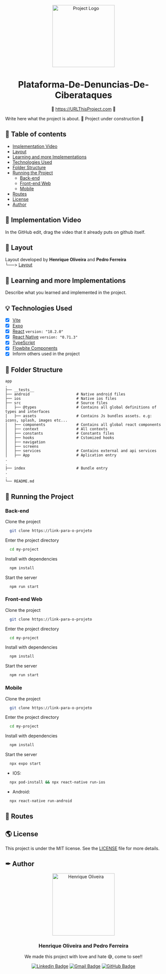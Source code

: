 <p align="center">
  <img width="200px" alt="Project Logo" title="Project Title Logo" src="logo.svg" />
  
  <h1 align="center">Plataforma-De-Denuncias-De-Ciberataques</h1>

  <p align="center">
    🔗 <a href="https://URLThisProject.com">https://URLThisProject.com</a> 🔗
  </p>  
  
  Write here what the project is about.
  🚧 Project under construction 🚧
</p>

## 🧭 Table of contents

- [Implementation Video](#-implementation-video)
- [Layout](#-layout)
- [Learning and more Implementations](#-learning-and-more-implementations)
- [Technologies Used](#-technologies-used)
- [Folder Structure](#-folder-structure)
- [Running the Project](#-running-the-project)
  - [Back-end](#back-end)
  - [Front-end Web](#front-end-web)
  - [Mobile](#mobile)
- [Routes](-routes)
- [License](#-license)
- [Author](#-author)

## 🎥 Implementation Video

In the GitHub edit, drag the video that it already puts on github itself.

## 🎨 Layout

Layout developed by **Henrique Oliveira** and **Pedro Ferreira**<br>
└──> [Layout]()

## 👏 Learning and more Implementations

Describe what you learned and implemented in the project.

## 💡 Technologies Used

- [x] [Vite](https://vitejs.dev/)
- [x] [Expo](https://docs.expo.dev/)
- [x] [React](https://reactjs.org/) ```version: "18.2.0"```
- [x] [React Native](https://reactnative.dev/) ```version: "0.71.3"```
- [x] [TypeScript](https://www.typescriptlang.org/)
- [x] [Flowbite Components]([https://styled-components.com/](https://flowbite.com/docs/getting-started/introduction/))
- [x] Inform others used in the project

## 📂 Folder Structure

```plainText
app
.
├── __tests__
├── android                     # Native android files
├── ios                         # Native ios files
├── src                         # Source files
│   ├── @types                  # Contains all global definitions of types and interfaces
│   ├── assets                  # Contains Js bundles assets. e.g: icons, splash, images etc...
│   ├── components              # Contains all global react components
│   ├── context                 # All contexts
│   ├── constants               # Constants files
│   ├── hooks                   # Cstomized hooks
│   ├── navigation
│   ├── screens
│   ├── services                # Contains external and api services
│   ├── App                     # Aplication entry
.
.
├── index                       # Bundle entry
.
.
└── README.md
```

## 🚀 Running the Project

### Back-end

Clone the project

```bash
  git clone https://link-para-o-projeto
```

Enter the project directory

```bash
  cd my-project
```

Install with dependencies

```bash
  npm install
```

Start the server

```bash
  npm run start
```

### Front-end Web

Clone the project

```bash
  git clone https://link-para-o-projeto
```

Enter the project directory

```bash
  cd my-project
```

Install with dependencies

```bash
  npm install
```

Start the server

```bash
  npm run start
```

### Mobile

Clone the project

```bash
  git clone https://link-para-o-projeto
```

Enter the project directory

```bash
  cd my-project
```

Install with dependencies

```bash
  npm install
```

Start the server

```bash
  npx expo start
```

- IOS:
```bash
  npx pod-install && npx react-native run-ios
```

- Android:
```bash
  npx react-native run-android
```

## 📝 Routes



## 🌎 License

This project is under the MIT license. See the [LICENSE](https://choosealicense.com/licenses/mit/) file for more details.

## ✒ Author

<p align="center">
  <img width="200px" alt="Henrique Oliveira" title="Author Henrique Oliveira" src="https://github.com/henriqueolivgp/MyReademe/blob/main/assets/henriqueoliv_gp.svg" />

  <h3 align="center">Henrique Oliveira and Pedro Ferreira</h3>
  
  <p align="center">  
    We made this project with love and hate 😅, come to see!!
  </p>
</p>  
  
<div align="center">

[![Linkedin Badge](https://img.shields.io/badge/-LinkedIn-1f6feb?style=flat-square&logo=Linkedin&logoColor=white&link=https://www.linkedin.com/in/henrique-oliveira-gp)](https://www.linkedin.com/in/henrique-oliveira-gp) 
[![Gmail Badge](https://img.shields.io/badge/-henriqueoliveira.g.p-1f6feb?style=flat-square&logo=Gmail&logoColor=white&link=mailto:henriqueoliveira.g.p)](mailto:henriqueoliveira.g.p@gmail.com)
[![GitHub Badge](https://img.shields.io/badge/-GitHub-1f6feb?style=flat-square&logo=GitHub&logoColor=white&link=https://github.com/henriqueolivgp)](https://github.com/henriqueolivgp)

</div>  
  
 

